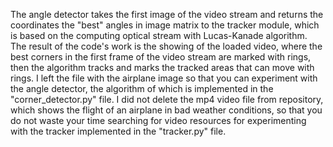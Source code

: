 The angle detector takes the first image of the video stream and returns the coordinates the "best" angles in image matrix to the tracker module, which is based on the computing optical stream  with Lucas-Kanade algorithm.
The result of the code's work is the showing of the loaded video, where the best corners in the first frame of the video stream are marked with rings, then the algorithm tracks and marks the tracked areas that can move with rings.
I left the file with the airplane image so that you can experiment with the angle detector, the algorithm of which is implemented in the "corner_detector.py" file.
 I did not delete the mp4 video file from repository, which shows the flight of an airplane in bad weather conditions, so that you do not waste your time searching for video resources for experimenting with the tracker implemented in the "tracker.py" file.